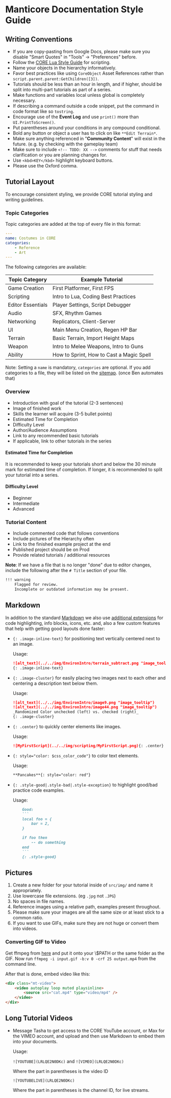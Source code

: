 # Manticore Documentation Style Guide

## Writing Conventions

* If you are copy-pasting from Google Docs, please make sure you disable "Smart Quotes" in "Tools" -> "Preferences" before.
* Follow the [CORE Lua Style Guide](tutorials/gameplay/lua_style_guide) for scripting.
* Name your objects in the hierarchy informatively.
* Favor best practices like using `CoreObject` Asset References rather than `script.parent.parent:GetChildren([3])`.
* Tutorials should be less than an hour in length, and if higher, should be split into multi-part tutorials as part of a series.
* Make functions and variables local unless global is completely necessary.
* If describing a command outside a code snippet, put the command in code format like so `tostring`.
* Encourage use of the **Event Log** and use `print()` more than `UI.PrintToScreen()`.
* Put parentheses around your conditions in any compound conditional.
* Bold any button or object a user has to click on like `**Edit Terrain*`.
* Make sure anything referenced in "**Community Content**" will exist in the future. (e.g. by checking with the gameplay team)
* Make sure to include `<!-- TODO: XX -->` comments for stuff that needs clarification or you are planning changes for.
* Use `<kbd>KEY</kbd>` highlight keyboard buttons.
* Please use the Oxford comma.

## Tutorial Layout

To encourage consistent styling, we provide CORE tutorial styling and writing guidelines.

### Topic Categories

Topic categories are added at the top of every file in this format:

```yaml
---
name: Costumes in CORE
categories:
    - Reference
    - Art
---

```

The following categories are available: <!-- TODO: Talk about which ones we want -->

| Topic Category    | Example Tutorial                         |
| ----------------- | ---------------------------------------- |
| Game Creation     | First Platformer, First FPS              |
| Scripting         | Intro to Lua, Coding Best Practices      |
| Editor Essentials | Player Settings, Script Debugger         |
| Audio             | SFX, Rhythm Games                        |
| Networking        | Replicators, Client-Server               |
| UI                | Main Menu Creation, Regen HP Bar         |
| Terrain           | Basic Terrain, Import Height Maps        |
| Weapon            | Intro to Melee Weapons, Intro to Guns    |
| Ability           | How to Sprint, How to Cast a Magic Spell |

Note: Setting a `name` is mandatory, `categories` are optional. If you add categories to a file, they will be listed on the [sitemap](generated/sitemap.md). (once Ben automates that)

### Overview

* Introduction with goal of the tutorial (2-3 sentences)
* Image of finished work
* Skills the learner will acquire (3-5 bullet points)
* Estimated Time for Completion
* Difficulty Level
* Author/Audience Assumptions
* Link to any recommended basic tutorials
* If applicable, link to other tutorials in the series

#### Estimated Time for Completion

It is recommended to keep your tutorials short and below the 30 minute mark for estimated time of completion.
If longer, it is recommended to split your tutorial into a series.

#### Difficulty Level

* Beginner
* Intermediate
* Advanced

### Tutorial Content

* Include commented code that follows conventions
* Include pictures of the Hierarchy often
* Link to the finished example project at the end
* Published project should be on Prod
* Provide related tutorials / additional resources

**Note**: If we have a file that is no longer "done" due to editor changes, include the following after the `# Title` section of your file.

```markdown
!!! warning
    Flagged for review.
    Incomplete or outdated information may be present.
```

## Markdown

In addition to the standard [Markdown](https://github.com/adam-p/markdown-here/wiki/Markdown-Cheatsheet) we also use [additional extensions](https://squidfunk.github.io/mkdocs-material/extensions/admonition/) for code highlighting, info blocks, icons, etc. and, also a few custom features that help with getting good layouts done faster:

* `{: .image-inline-text}` for positioning text vertically centered next to an image.

    Usage:

    ```markdown
    ![alt_text](../../img/EnvironIntro/terrain_subtract.png "image_tooltip") **Subtract Terrain**: Lower the terrain level
    {: .image-inline-text}
    ```

* `{: .image-cluster}` for easily placing two images next to each other and centering a description text below them.

    Usage:

    ```markdown
    ![alt_text](../../img/EnvironIntro/image9.png "image_tooltip")
    ![alt_text](../../img/EnvironIntro/image44.png "image_tooltip")
    _Randomized Color unchecked (left) vs. checked (right)_
    {: .image-cluster}
    ```

* `{: .center}` to quickly center elements like images.

    Usage:

    ```markdown
    ![MyFirstScript](../../img/scripting/MyFirstScript.png){: .center}
    ```

* `{: style="color: $css_color_code"}` to color text elements.

    Usage:

    ```markdown
    **Pancakes**{: style="color: red"}
    ```

* `{: .style-good|.style-bad|.style-exception}` to highlight good/bad practice code examples.

    Usage:

    ```markdown
        Good:
        ```
        local foo = {
            bar = 2,
        }

        if foo then
            -- do something
        end
        ```
        {: .style-good}
    ```

## Pictures

1. Create a new folder for your tutorial inside of `src/img/` and name it appropriately.
2. Use lowercase file extensions. (eg `.jpg` not `.JPG`)
3. No spaces in file names.
4. Reference images using a relative path, examples present throughout.
5. Please make sure your images are all the same size or at least stick to a common ratio.
6. If you want to use GIFs, make sure they are not huge or convert them into videos.

### Converting GIF to Video

Get ffmpeg from [here](https://ffmpeg.zeranoe.com/builds/) and put it onto your \\$PATH or the same folder as the GIF.
Now run `ffmpeg -i input.gif -b:v 0 -crf 25 output.mp4` from the command line.

After that is done, embed video like this:

```html
<div class="mt-video">
    <video autoplay loop muted playsinline>
        <source src="cat.mp4" type="video/mp4" />
    </video>
</div>
```

## Long Tutorial Videos

* Message Tasha to get access to the CORE YouTube account, or Max for the VIMEO account, and upload and then use Markdown to embed them into your documents.

    Usage:

    `![YOUTUBE](LRLQE2N0DKc)` and `![VIMEO](LRLQE2N0DKc)`

    Where the part in parentheses is the video ID

    `![YOUTUBELIVE](LRLQE2N0DKc)`

    Where the part in parentheses is the channel ID, for live streams.
